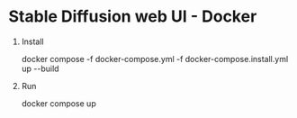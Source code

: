 # Stable Diffusion web UI - Docker

1. Install

    docker compose -f docker-compose.yml -f docker-compose.install.yml up --build

2. Run

    docker compose up
